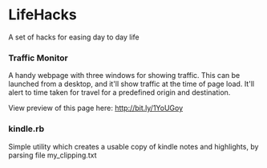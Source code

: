 # LifeHacks
A set of hacks for easing day to day life


### Traffic Monitor
A handy webpage with three windows for showing traffic. This can be launched from a desktop, and it'll show traffic at the time of page load. 
It'll alert to time taken for travel for a predefined origin and destination. 

View preview of this page here: http://bit.ly/1YoUGoy

### kindle.rb
Simple utility which creates a usable copy of kindle notes and highlights, by parsing file my_clipping.txt  
